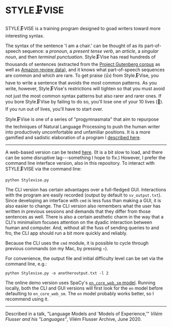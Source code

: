 # STYLE🗜VISE 

STYLE🗜VISE is a training program designed to goad writers toward more interesting syntax.  

The syntax of the sentence 'I am a chair.' can be thought of as its part-of-speech sequence: a *pronoun*, a *present tense verb*, an *article*, a *singular noun*, and then *terminal punctuation*.  Style🗜Vise has read hundreds of thousands of sentences (extracted from the [Project Gutenberg corpus](https://www.gutenberg.org/) as well as [Amazon review data](https://snap.stanford.edu/data/web-Amazon.html)), and it knows what part-of-speech sequences are common and which are rare. To get praise (👍) from Style🗜Vise, you have to write a sentence that avoids the most common patterns. As you write, however, Style🗜Vise's restrictions will tighten so that you must avoid not just the most common syntax patterns but also rarer and rarer ones. If you bore Style🗜Vise by failing to do so, you'll lose one of your 10 lives (💖). If you run out of lives, you'll have to start over. 

Style🗜Vise is one of a series of "progymnasmata" that aim to repurpose the techniques of Natural Language Processing to push the human writer into productively uncomfortable and unfamiliar positions.  It is a more gamified and sadistic elaboration of a program I [described here](http://computationalcreativity.net/iccc2019/assets/iccc_proceedings_2019.pdf#page=15).

***

A web-based version can be tested [here](https://stylevise.herokuapp.com/).  (It is a bit slow to load, and there can be some disruptive lag---something I hope to fix.) However, I prefer the command line interface version, also in this repository. To interact with STYLE🗜VISE via the command line:

    python Stylevise.py

The CLI version has certain advantages over a full-fledged GUI.  Interactions with the program are easily recorded (output by default to `sv_output.txt`).   Since developing an interface with `cmd` is less fuss than making a GUI, it is also easier to change. The CLI version also remembers what the user has written in previous sessions and demands that they differ from those sentences as well. There is also a certain aesthetic charm in the way that a CLI's minimalism focuses attention on the dyadic interaction between human and computer. And, without all the fuss of sending queries to and fro, the CLI app should run a bit more quickly and reliably.

Because the CLI uses the `cmd` module, it is possible to cycle through previous commands (on my Mac, by pressing `↑`).

For convenience, the output file and initial difficulty level can be set via the command line, e.g.:

    python Stylevise.py -o anotheroutput.txt -l 2 

The online demo version uses SpaCy's [`en_core_web_sm` model](https://spacy.io/usage/models).  Running locally, both the CLI and GUI versions will first look for the `en` model before defaulting to `en_core_web_sm`.  The `en` model probably works better, so I recommend using it. 

***

Described in a talk, "Language Models and 'Models of Experience,'" *Vilém Flusser and his "Languages"*, Vilém Flusser Archive, June 2020. 



